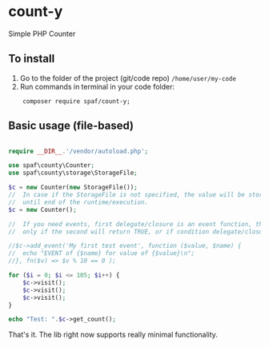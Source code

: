 # count-y

Simple PHP Counter

## To install


 1. Go to the folder of the project (git/code repo) `/home/user/my-code`
 2. Run commands in terminal in your code folder:


```shell
    composer require spaf/count-y;
```

## Basic usage (file-based)

```php

require __DIR__.'/vendor/autoload.php';

use spaf\county\Counter;
use spaf\county\storage\StorageFile;

$c = new Counter(new StorageFile());
//  In case if the StorageFile is not specified, the value will be stored in memory (StorageMemory class). So it will exist
//  until end of the runtime/execution.
$c = new Counter();

//  If you need events, first delegate/closure is an event function, the second - event condition. The first will work,
//  only if the second will return TRUE, or if condition delegate/closure is not specified.

//$c->add_event('My first test event', function ($value, $name) {
//	echo "EVENT of {$name} for value of {$value}\n";
//}, fn($v) => $v % 10 == 0 );

for ($i = 0; $i <= 105; $i++) {
	$c->visit();
	$c->visit();
	$c->visit();
}

echo "Test: ".$c->get_count();
```


That's it.
The lib right now supports really minimal functionality.